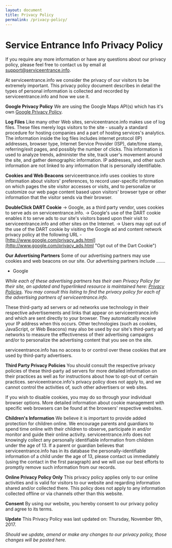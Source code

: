 ```yaml
---
layout: document
title: Privacy Policy
permalink: /privacy-policy/
---
```


# Service Entrance Info Privacy Policy

If you require any more information or have any questions about our privacy policy, please feel free to contact us by email at [support@serviceentrance.info](mailto:support@serviceentrance.info).

At serviceentrance.info we consider the privacy of our visitors to be extremely important. This privacy policy document describes in detail the types of personal information is collected and recorded by serviceentrance.info and how we use it.

**Google Privacy Policy**
We are using the Google Maps API(s) which has it's own [Google Privacy Policy](https://www.google.com/policies/privacy/).


**Log Files**
Like many other Web sites, serviceentrance.info makes use of log files. These files merely logs visitors to the site - usually a standard procedure for hosting companies and a part of hosting services's analytics. The information inside the log files includes internet protocol (IP) addresses, browser type, Internet Service Provider (ISP), date/time stamp, referring/exit pages, and possibly the number of clicks. This information is used to analyze trends, administer the site, track user's movement around the site, and gather demographic information. IP addresses, and other such information are not linked to any information that is personally identifiable.

**Cookies and Web Beacons**
serviceentrance.info uses cookies to store information about visitors' preferences, to record user-specific information on which pages the site visitor accesses or visits, and to personalize or customize our web page content based upon visitors' browser type or other information that the visitor sends via their browser.

**DoubleClick DART Cookie**
→ Google, as a third party vendor, uses cookies to serve ads on serviceentrance.info.
→ Google's use of the DART cookie enables it to serve ads to our site's visitors based upon their visit to serviceentrance.info and other sites on the Internet.
→ Users may opt out of the use of the DART cookie by visiting the Google ad and content network privacy policy at the following URL - [http://www.google.com/privacy_ads.html](http://www.google.com/privacy_ads.html "Opt out of the Dart Cookie")

**Our Advertising Partners**
Some of our advertising partners may use cookies and web beacons on our site. Our advertising partners include .......

*   Google

_While each of these advertising partners has their own Privacy Policy for their site, an updated and hyperlinked resource is maintained here: [Privacy Policies](http://www.privacypolicyonline.com/privacy-policies).
You may consult this listing to find the privacy policy for each of the advertising partners of serviceentrance.info._

These third-party ad servers or ad networks use technology in their respective advertisements and links that appear on serviceentrance.info and which are sent directly to your browser. They automatically receive your IP address when this occurs. Other technologies (such as cookies, JavaScript, or Web Beacons) may also be used by our site's third-party ad networks to measure the effectiveness of their advertising campaigns and/or to personalize the advertising content that you see on the site.

serviceentrance.info has no access to or control over these cookies that are used by third-party advertisers.

**Third Party Privacy Policies**
You should consult the respective privacy policies of these third-party ad servers for more detailed information on their practices as well as for instructions about how to opt-out of certain practices. serviceentrance.info's privacy policy does not apply to, and we cannot control the activities of, such other advertisers or web sites.

If you wish to disable cookies, you may do so through your individual browser options. More detailed information about cookie management with specific web browsers can be found at the browsers' respective websites.

**Children's Information**
We believe it is important to provide added protection for children online. We encourage parents and guardians to spend time online with their children to observe, participate in and/or monitor and guide their online activity. serviceentrance.info does not knowingly collect any personally identifiable information from children under the age of 13\. If a parent or guardian believes that serviceentrance.info has in its database the personally-identifiable information of a child under the age of 13, please contact us immediately (using the contact in the first paragraph) and we will use our best efforts to promptly remove such information from our records.

**Online Privacy Policy Only**
This privacy policy applies only to our online activities and is valid for visitors to our website and regarding information shared and/or collected there. This policy does not apply to any information collected offline or via channels other than this website.

**Consent**
By using our website, you hereby consent to our privacy policy and agree to its terms.

**Update**
This Privacy Policy was last updated on: Thursday, November 9th, 2017.

_Should we update, amend or make any changes to our privacy policy, those changes will be posted here._
